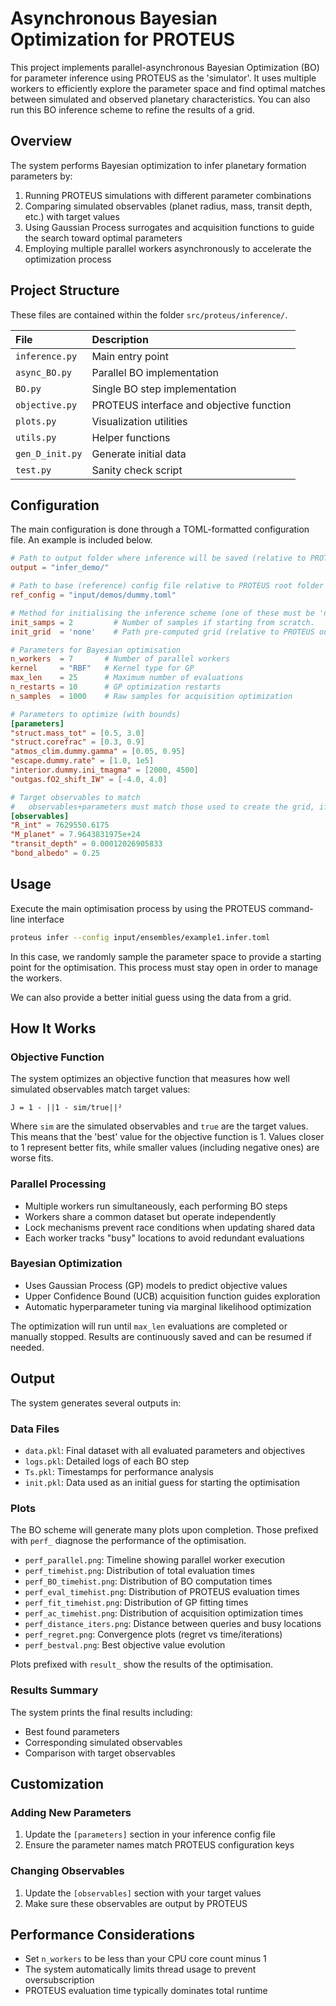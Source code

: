 # Asynchronous Bayesian Optimization for PROTEUS

This project implements parallel-asynchronous Bayesian Optimization (BO) for parameter inference using PROTEUS as the  'simulator'. It uses multiple workers to efficiently explore the parameter space and find optimal matches between simulated and observed planetary characteristics. You can also run this BO inference scheme to refine the results of a grid.

## Overview

The system performs Bayesian optimization to infer planetary formation parameters by:
1. Running PROTEUS simulations with different parameter combinations
2. Comparing simulated observables (planet radius, mass, transit depth, etc.) with target values
3. Using Gaussian Process surrogates and acquisition functions to guide the search toward optimal parameters
4. Employing multiple parallel workers asynchronously to accelerate the optimization process

## Project Structure

These files are contained within the folder `src/proteus/inference/`.

| File               | Description                               |
|:-------------------|:------------------------------------------|
| `inference.py`     | Main entry point                          |
| `async_BO.py`      | Parallel BO implementation                |
| `BO.py`            | Single BO step implementation             |
| `objective.py`     | PROTEUS interface and objective function  |
| `plots.py`         | Visualization utilities                   |
| `utils.py`         | Helper functions                          |
| `gen_D_init.py`    | Generate initial data                     |
| `test.py`          | Sanity check script                       |

## Configuration

The main configuration is done through a TOML-formatted configuration file. An example is included below.

```toml
# Path to output folder where inference will be saved (relative to PROTEUS output folder)
output = "infer_demo/"

# Path to base (reference) config file relative to PROTEUS root folder
ref_config = "input/demos/dummy.toml"

# Method for initialising the inference scheme (one of these must be 'none')
init_samps = 2         # Number of samples if starting from scratch.
init_grid  = 'none'    # Path pre-computed grid (relative to PROTEUS output folder)

# Parameters for Bayesian optimisation
n_workers  = 7       # Number of parallel workers
kernel     = "RBF"   # Kernel type for GP
max_len    = 25      # Maximum number of evaluations
n_restarts = 10      # GP optimization restarts
n_samples  = 1000    # Raw samples for acquisition optimization

# Parameters to optimize (with bounds)
[parameters]
"struct.mass_tot" = [0.5, 3.0]
"struct.corefrac" = [0.3, 0.9]
"atmos_clim.dummy.gamma" = [0.05, 0.95]
"escape.dummy.rate" = [1.0, 1e5]
"interior.dummy.ini_tmagma" = [2000, 4500]
"outgas.fO2_shift_IW" = [-4.0, 4.0]

# Target observables to match
#   observables+parameters must match those used to create the grid, if using a grid
[observables]
"R_int" = 7629550.6175
"M_planet" = 7.9643831975e+24
"transit_depth" = 0.00012026905833
"bond_albedo" = 0.25
```

## Usage

Execute the main optimisation process by using the PROTEUS command-line interface

```bash
proteus infer --config input/ensembles/example1.infer.toml
```

In this case, we randomly sample the parameter space to provide a starting point for the
optimisation. This process must stay open in order to manage the workers.

We can also provide a better initial guess using the data from a grid.


## How It Works

### Objective Function

The system optimizes an objective function that measures how well simulated observables match target values:

```
J = 1 - ||1 - sim/true||²
```

Where `sim` are the simulated observables and `true` are the target values.
This means that the 'best' value for the objective function is 1. Values closer to 1 represent
better fits, while smaller values (including negative ones) are worse fits.

### Parallel Processing

- Multiple workers run simultaneously, each performing BO steps
- Workers share a common dataset but operate independently
- Lock mechanisms prevent race conditions when updating shared data
- Each worker tracks "busy" locations to avoid redundant evaluations

### Bayesian Optimization

- Uses Gaussian Process (GP) models to predict objective values
- Upper Confidence Bound (UCB) acquisition function guides exploration
- Automatic hyperparameter tuning via marginal likelihood optimization

The optimization will run until `max_len` evaluations are completed or manually stopped. Results are continuously saved and can be resumed if needed.


## Output

The system generates several outputs in:

### Data Files
- `data.pkl`: Final dataset with all evaluated parameters and objectives
- `logs.pkl`: Detailed logs of each BO step
- `Ts.pkl`: Timestamps for performance analysis
- `init.pkl`: Data used as an initial guess for starting the optimisation

### Plots
The BO scheme will generate many plots upon completion.
Those prefixed with `perf_` diagnose the performance of the optimisation.

- `perf_parallel.png`: Timeline showing parallel worker execution
- `perf_timehist.png`: Distribution of total evaluation times
- `perf_BO_timehist.png`: Distribution of BO computation times
- `perf_eval_timehist.png`: Distribution of PROTEUS evaluation times
- `perf_fit_timehist.png`: Distribution of GP fitting times
- `perf_ac_timehist.png`: Distribution of acquisition optimization times
- `perf_distance_iters.png`: Distance between queries and busy locations
- `perf_regret.png`: Convergence plots (regret vs time/iterations)
- `perf_bestval.png`: Best objective value evolution

Plots prefixed with `result_` show the results of the optimisation.

### Results Summary
The system prints the final results including:
- Best found parameters
- Corresponding simulated observables
- Comparison with target observables

## Customization

### Adding New Parameters
1. Update the `[parameters]` section in your inference config file
2. Ensure the parameter names match PROTEUS configuration keys

### Changing Observables
1. Update the `[observables]` section with your target values
2. Make sure these observables are output by PROTEUS


## Performance Considerations

- Set `n_workers` to be less than your CPU core count minus 1
- The system automatically limits thread usage to prevent oversubscription
- PROTEUS evaluation time typically dominates total runtime
